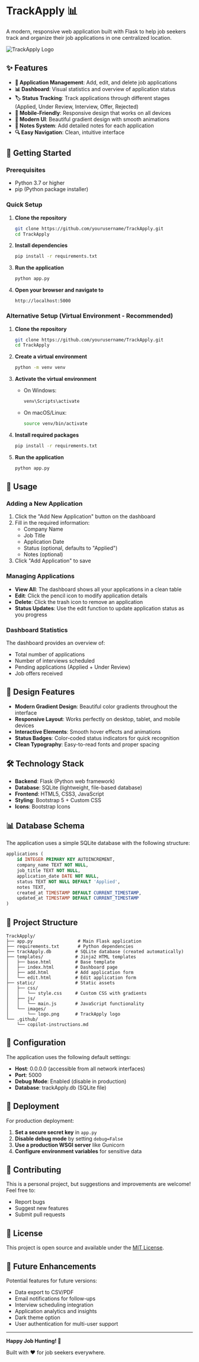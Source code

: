 # TrackApply 📊

A modern, responsive web application built with Flask to help job seekers track and organize their job applications in one centralized location.

![TrackApply Logo](static/images/logo.png)

## ✨ Features

- **📝 Application Management**: Add, edit, and delete job applications
- **📊 Dashboard**: Visual statistics and overview of application status
- **🏷️ Status Tracking**: Track applications through different stages (Applied, Under Review, Interview, Offer, Rejected)
- **📱 Mobile-Friendly**: Responsive design that works on all devices
- **🎨 Modern UI**: Beautiful gradient design with smooth animations
- **📝 Notes System**: Add detailed notes for each application
- **🔍 Easy Navigation**: Clean, intuitive interface

## 🚀 Getting Started

### Prerequisites

- Python 3.7 or higher
- pip (Python package installer)

### Quick Setup

1. **Clone the repository**
   ```bash
   git clone https://github.com/yourusername/TrackApply.git
   cd TrackApply
   ```

2. **Install dependencies**
   ```bash
   pip install -r requirements.txt
   ```

3. **Run the application**
   ```bash
   python app.py
   ```

4. **Open your browser and navigate to**
   ```
   http://localhost:5000
   ```

### Alternative Setup (Virtual Environment - Recommended)

1. **Clone the repository**
   ```bash
   git clone https://github.com/yourusername/TrackApply.git
   cd TrackApply
   ```

2. **Create a virtual environment**
   ```bash
   python -m venv venv
   ```

3. **Activate the virtual environment**
   - On Windows:
     ```bash
     venv\Scripts\activate
     ```
   - On macOS/Linux:
     ```bash
     source venv/bin/activate
     ```

4. **Install required packages**
   ```bash
   pip install -r requirements.txt
   ```

5. **Run the application**
   ```bash
   python app.py
   ```

## 📱 Usage

### Adding a New Application
1. Click the "Add New Application" button on the dashboard
2. Fill in the required information:
   - Company Name
   - Job Title
   - Application Date
   - Status (optional, defaults to "Applied")
   - Notes (optional)
3. Click "Add Application" to save

### Managing Applications
- **View All**: The dashboard shows all your applications in a clean table
- **Edit**: Click the pencil icon to modify application details
- **Delete**: Click the trash icon to remove an application
- **Status Updates**: Use the edit function to update application status as you progress

### Dashboard Statistics
The dashboard provides an overview of:
- Total number of applications
- Number of interviews scheduled
- Pending applications (Applied + Under Review)
- Job offers received

## 🎨 Design Features

- **Modern Gradient Design**: Beautiful color gradients throughout the interface
- **Responsive Layout**: Works perfectly on desktop, tablet, and mobile devices
- **Interactive Elements**: Smooth hover effects and animations
- **Status Badges**: Color-coded status indicators for quick recognition
- **Clean Typography**: Easy-to-read fonts and proper spacing

## 🛠️ Technology Stack

- **Backend**: Flask (Python web framework)
- **Database**: SQLite (lightweight, file-based database)
- **Frontend**: HTML5, CSS3, JavaScript
- **Styling**: Bootstrap 5 + Custom CSS
- **Icons**: Bootstrap Icons

## 📊 Database Schema

The application uses a simple SQLite database with the following structure:

```sql
applications (
    id INTEGER PRIMARY KEY AUTOINCREMENT,
    company_name TEXT NOT NULL,
    job_title TEXT NOT NULL,
    application_date DATE NOT NULL,
    status TEXT NOT NULL DEFAULT 'Applied',
    notes TEXT,
    created_at TIMESTAMP DEFAULT CURRENT_TIMESTAMP,
    updated_at TIMESTAMP DEFAULT CURRENT_TIMESTAMP
)
```

## 📁 Project Structure

```
TrackApply/
├── app.py                 # Main Flask application
├── requirements.txt       # Python dependencies
├── trackApply.db         # SQLite database (created automatically)
├── templates/            # Jinja2 HTML templates
│   ├── base.html         # Base template
│   ├── index.html        # Dashboard page
│   ├── add.html          # Add application form
│   └── edit.html         # Edit application form
├── static/               # Static assets
│   ├── css/
│   │   └── style.css     # Custom CSS with gradients
│   ├── js/
│   │   └── main.js       # JavaScript functionality
│   └── images/
│       └── logo.png      # TrackApply logo
└── .github/
    └── copilot-instructions.md
```

## 🔧 Configuration

The application uses the following default settings:
- **Host**: 0.0.0.0 (accessible from all network interfaces)
- **Port**: 5000
- **Debug Mode**: Enabled (disable in production)
- **Database**: trackApply.db (SQLite file)

## 🚀 Deployment

For production deployment:

1. **Set a secure secret key** in `app.py`
2. **Disable debug mode** by setting `debug=False`
3. **Use a production WSGI server** like Gunicorn
4. **Configure environment variables** for sensitive data

## 🤝 Contributing

This is a personal project, but suggestions and improvements are welcome! Feel free to:
- Report bugs
- Suggest new features
- Submit pull requests

## 📄 License

This project is open source and available under the [MIT License](LICENSE).

## 🎯 Future Enhancements

Potential features for future versions:
- Data export to CSV/PDF
- Email notifications for follow-ups
- Interview scheduling integration
- Application analytics and insights
- Dark theme option
- User authentication for multi-user support

---

**Happy Job Hunting! 🎯**

Built with ❤️ for job seekers everywhere.
